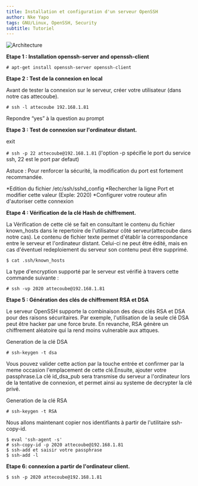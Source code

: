 ```yaml
---
title: Installation et configuration d'un serveur OpenSSH
author: Nke Yapo
tags: GNU/Linux, OpenSSH, Security
subtitle: Tutoriel
---
```


![Architecture](https://s3.us-east-2.amazonaws.com/images.nkeyapo.com/images/openssh/tutoriel_openssh.png)


**Etape 1 : Installation openssh-server and openssh-client**

`# apt-get install openssh-server openssh-client`

**Etape 2 : Test de la connexion en local**

Avant de tester la connexion sur le serveur, créer votre utilisateur (dans notre cas attecoube).

`# ssh -l attecoube 192.168.1.81`

Repondre “yes” à la question au prompt

**Etape 3 : Test de connexion sur l'ordinateur distant.**

exit 

`# ssh -p 22 attecoube@192.168.1.81` (l'option -p spécifie le port du service ssh, 22 est le port par defaut)

Astuce : Pour renforcer la sécurité, la modification du port est fortement recommandée. 

*Edition du fichier /etc/ssh/sshd_config
*Rechercher la ligne Port et modifier cette valeur (Exple: 2020)
*Configurer votre routeur afin d'autoriser cette connexion

**Etape 4 : Vérification de la clé Hash de chiffrement.**

La Vérification de cette clé se fait en consultant le contenu du fichier known_hosts dans le repertoire de l'utilisateur côté serveur(attecoube dans notre cas). Le contenu de fichier texte permet d'établir la correspondance entre le serveur et l'ordinateur distant. Celui-ci ne peut être édité, mais en cas d'éventuel redeploiement du serveur son contenu peut être supprimé. 

`$ cat .ssh/known_hosts`

La type d'encryption supporté par le serveur est vérifié à travers cette commande suivante :

`# ssh -vp 2020 attecoube@192.168.1.81`

**Etape 5 : Génération des clés de chiffrement RSA et DSA**

Le serveur OpenSSH supporte la combinaison des deux clés RSA et DSA pour des raisons sécuritaires. Par exemple, l'utilisation de la seule clé DSA peut être hacker par une force brute. En revanche, RSA génère un chiffrement aléatoire qui la rend moins vulnerable aux attques.

Generation de la clé DSA

`# ssh-keygen -t dsa`

Vous pouvez valider cette action par la touche entrée et confirmer par la meme occasion l'emplacement de cette clé.Ensuite, ajouter votre passphrase.La clé id_dsa_pub sera transmise du serveur a l'ordinateur lors de la tentative de connexion, et permet ainsi au systeme de decrypter la clé privé.

Generation de la clé RSA

`# ssh-keygen -t RSA`

Nous allons maintenant copier nos identifiants à partir de l'utilitaire ssh-copy-id.

    $ eval 'ssh-agent -s'
    # ssh-copy-id -p 2020 attecoube@192.168.1.81
    $ ssh-add et saisir votre passphrase
    $ ssh-add -l

**Etape 6: connexion a partir de l'ordinateur client.**

`$ ssh -p 2020 attecoube@192.168.1.81`


